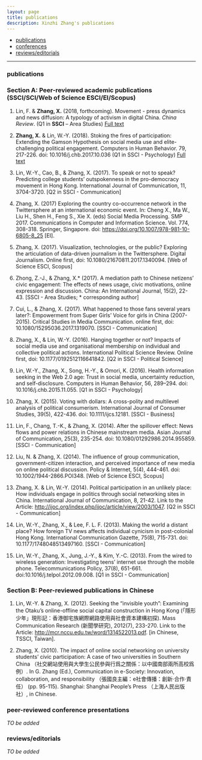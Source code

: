 ```yaml
---
layout: page
title: publications
description: Xinzhi Zhang's publications
---
```


<div class="navbar">
    <div class="navbar-inner">
        <ul class="nav">
            <li><a href="#publications">publications</a></li>
            <li><a href="#conferences">conferences</a></li>
            <li><a href="#reviews">reviews/editorials</a></li>
        </ul>
    </div>
</div>

---

### <a name="publications"></a>publications

### Section A: Peer-reviewed academic publications (SSCI/SCI/Web of Science ESCI/EI/Scopus) 

1. Lin, F. & **Zhang, X.** (2018, forthcoming). Movement - press dynamics and news diffusion: A typology of activism in digital China. *China Review*. (Q1 in **SSCI** – Area Studies) [Full text](about:blank) 

2. **Zhang, X.** & Lin, W.-Y. (2018). Stoking the fires of participation: Extending the Gamson Hypothesis on social media use and elite-challenging political engagement. Computers in Human Behavior. 79, 217-226. doi: 10.1016/j.chb.2017.10.036 (Q1 in SSCI - Psychology) [Full text](about:blank) 

3. Lin, W.-Y., Cao, B., & Zhang, X. (2017). To speak or not to speak? Predicting college students’ outspokenness in the pro-democracy movement in Hong Kong. International Journal of Communication, 11, 3704-3720. [Q2 in SSCI - Communication]

4. Zhang, X. (2017) Exploring the country co-occurrence network in the Twittersphere at an international economic event. In: Cheng X., Ma W., Liu H., Shen H., Feng S., Xie X. (eds) Social Media Processing. SMP 2017. Communications in Computer and Information Science. Vol. 774, 308-318. Springer, Singapore. doi: https://doi.org/10.1007/978-981-10-6805-8_25 [EI].

4. Zhang, X. (2017). Visualization, technologies, or the public? Exploring the articulation of data-driven journalism in the Twittersphere. Digital Journalism. Online first, doi: 10.1080/21670811.2017.1340094. [Web of Science ESCI, Scopus] 

5. Zhong, Z.-J., & Zhang, X.* (2017). A mediation path to Chinese netizens’ civic engagement: The effects of news usage, civic motivations, online expression and discussion. China: An International Journal, 15(2), 22-43. [SSCI - Area Studies; * corresponding author]  

6. Cui, L., & Zhang, X. (2017). What happened to those fans several years later?: Empowerment from Super Girls’ Voice for girls in China (2007-2015). Critical Studies in Media Communication. online first, doi: 10.1080/15295036.2017.1319070. [SSCI - Communication] 

7. Zhang, X., & Lin, W.-Y. (2016). Hanging together or not? Impacts of social media use and organisational membership on individual and collective political actions. International Political Science Review. Online first, doi: 10.1177/0192512116641842. [Q2 in SSCI - Political Science]

8. Lin, W.-Y., Zhang, X., Song, H.-Y., & Omori, K.  (2016). Health information seeking in the Web 2.0 age: Trust in social media, uncertainty reduction, and self-disclosure. Computers in Human Behavior, 56, 289–294. doi: 10.1016/j.chb.2015.11.055. [Q1 in SSCI - Psychology]

9. Zhang, X. (2015). Voting with dollars: A cross-polity and multilevel analysis of political consumerism. International Journal of Consumer Studies, 39(5), 422-436. doi: 10.1111/ijcs.12181. [SSCI - Business]

10. Lin, F., Chang, T.-K., & Zhang, X. (2014). After the spillover effect: News flows and power relations in Chinese mainstream media. Asian Journal of Communication, 25(3), 235-254. doi: 10.1080/01292986.2014.955859. [SSCI - Communication]

11. Liu, N. & Zhang, X. (2014). The influence of group communication, government-citizen interaction, and perceived importance of new media on online political discussion. Policy & Internet, 5(4), 444-461. doi: 10.1002/1944-2866.POI348. [Web of Science ESCI, Scopus]

12. Zhang, X. & Lin, W.-Y. (2014). Political participation in an unlikely place: How individuals engage in politics through social networking sites in China. International Journal of Communication, 8, 21-42. Link to the Article: http://ijoc.org/index.php/ijoc/article/view/2003/1047. [Q2 in SSCI - Communication]

13. Lin, W.-Y., Zhang, X., & Lee, F. L. F. (2013). Making the world a distant place? How foreign TV news affects individual cynicism in post-colonial Hong Kong. International Communication Gazette, 75(8), 715-731. doi: 10.1177/1748048513497160. [SSCI - Communication]

14. Lin, W.-Y., Zhang, X., Jung, J.-Y., & Kim, Y.-C. (2013). From the wired to wireless generation: Investigating teens’ internet use through the mobile phone. Telecommunications Policy, 37(8), 651-661. doi:10.1016/j.telpol.2012.09.008. [Q1 in SSCI - Communication]

### Section B: Peer-reviewed publications in Chinese

1. Lin, W.-Y. & Zhang, X. (2012). Seeking the “invisible youth”: Examining the Otaku’s online-offline social capital construction in Hong Kong (「隱形少年」現形記：香港御宅族網際網路使用與社會資本建構初探). Mass Communication Research (新聞學研究), 2012(7), 233-270. Link to the Article: http://mcr.nccu.edu.tw/word/1314522013.pdf. [in Chinese, TSSCI, Taiwan]. 

2. Zhang, X. (2010). The impact of online social networking on university students’ civic participation: A case of two universities in Southern China （社交網站使用與大學生公民參與行爲之關係：以中國南部兩所高校爲例）. In G. Zhang (Ed.), Communication in e-Society: Innovation, collaboration, and responsibility （張國良主編：e社會傳播：創新·合作·責任） (pp. 95-115). Shanghai: Shanghai People’s Press （上海人民出版社）, in Chinese.  


### <a name="conferences"></a>peer-reviewed conference presentations

*TO be added* 


### <a name="reviews"></a>reviews/editorials

*TO be added* 


